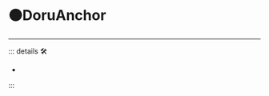 # 🟠<motor>DoruAnchor</motor>

---

<!-- =================================================== -->
<!-- =================================================== -->
<!-- =================================================== -->
<!-- =================================================== -->
<!-- =================================================== -->
::: details 🛠

-

:::
